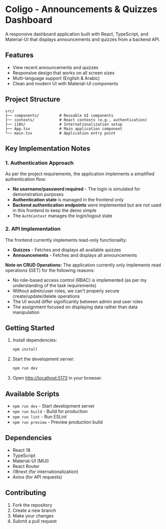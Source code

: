 # Coligo - Announcements & Quizzes Dashboard

A responsive dashboard application built with React, TypeScript, and Material-UI that displays announcements and quizzes from a backend API.

## Features

- View recent announcements and quizzes
- Responsive design that works on all screen sizes
- Multi-language support (English & Arabic)
- Clean and modern UI with Material-UI components

## Project Structure

```
src/
├── components/         # Reusable UI components
├── contexts/           # React contexts (e.g., authentication)
├── i18n/               # Internationalization setup
├── App.tsx             # Main application component
└── main.tsx            # Application entry point
```

## Key Implementation Notes

### 1. Authentication Approach

As per the project requirements, the application implements a simplified authentication flow:

- **No username/password required** - The login is simulated for demonstration purposes
- **Authentication state** is managed in the frontend only
- **Backend authentication endpoints** were implemented but are not used in this frontend to keep the demo simple
- The `AuthContext` manages the login/logout state

### 2. API Implementation

The frontend currently implements read-only functionality:

- **Quizzes** - Fetches and displays all available quizzes
- **Announcements** - Fetches and displays all announcements

**Note on CRUD Operations:**
The application currently only implements read operations (GET) for the following reasons:

- No role-based access control (RBAC) is implemented (as per my understanding of the task requirements)
- Without admin/user roles, we can't properly secure create/update/delete operations
- The UI would differ significantly between admin and user roles
- The assignment focused on displaying data rather than data manipulation

## Getting Started

1. Install dependencies:

   ```bash
   npm install
   ```

2. Start the development server:

   ```bash
   npm run dev
   ```

3. Open [http://localhost:5173](http://localhost:5173) in your browser.

## Available Scripts

- `npm run dev` - Start development server
- `npm run build` - Build for production
- `npm run lint` - Run ESLint
- `npm run preview` - Preview production build

## Dependencies

- React 18
- TypeScript
- Material-UI (MUI)
- React Router
- i18next (for internationalization)
- Axios (for API requests)

## Contributing

1. Fork the repository
2. Create a new branch
3. Make your changes
4. Submit a pull request
